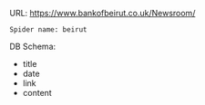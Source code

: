 URL: https://www.bankofbeirut.co.uk/Newsroom/

    Spider name: beirut

DB Schema:
- title
- date
- link
- content


